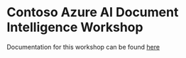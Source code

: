 # Contoso Azure AI Document Intelligence Workshop 

Documentation for this workshop can be found [here](https://newpatiente2e.github.io/Contoso-New-Patient-App/)
